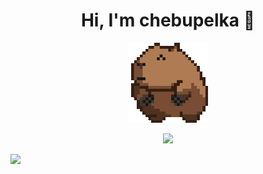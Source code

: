 <h1 align="center">Hi, I'm chebupelka 👋</h1>
<p align="center"> <img src="capyroll.gif"> </p>

<p align="center"><img src="https://github-readme-stats.vercel.app/api/top-langs/?username=chebupelka8&layout=compact&theme=dark"></p>
<img src="https://www.codewars.com/users/a-a-GiTHuB-a-a/badges/large">
